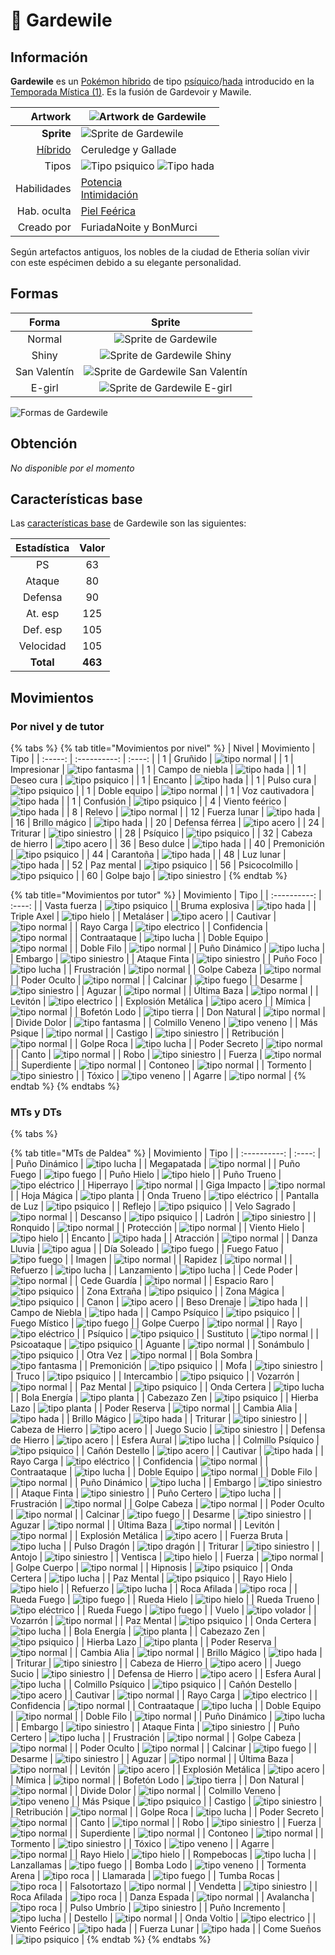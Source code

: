 # 🧬 Gardewile

## Información

**Gardewile** es un [Pokémon híbrido](../../funciones/hibridos.md) de tipo [psíquico](https://www.wikidex.net/wiki/Tipo_psiquico)/[hada](https://www.wikidex.net/wiki/Tipo_Hada) introducido en la [Temporada Mística (1)](./). Es la fusión de Gardevoir y Mawile.

|                     **Artwork** | ![Artwork de Gardewile](../../images/pokemon/temporada-1/Gardewile.png)                                                                                    |
| ------------------------------: | -------------------------------------------------------------------------------------------------------------------------------------- |
|                      **Sprite** | ![Sprite de Gardewile](../../images/pokemon/temporada-1/Gardewile-sprite.png)                                                          |
| [Híbrido](#) | Ceruledge y Gallade                                                                                                                     |
|                           Tipos | ![Tipo psiquico](../../images/pokemon/tipos/tipo_psiquico.png) ![Tipo hada](../../images/pokemon/tipos/tipo_hada.png)        |
|                     Habilidades | [Potencia](https://www.wikidex.net/wiki/Potencia)<br>[Intimidación](https://www.wikidex.net/wiki/Intimidación) |
|                     Hab. oculta | [Piel Feérica](https://www.wikidex.net/wiki/Piel_fe%C3%A9rica)                                                                       |
|                      Creado por | FuriadaNoite y BonMurci                                                                                                                |

Según artefactos antiguos, los nobles de la ciudad de Etheria solían vivir con este espécimen debido a su elegante personalidad.

## Formas

|  Forma |                                            Sprite                                           |
| :----: | :-----------------------------------------------------------------------------------------: |
| Normal |        ![Sprite de Gardewile](../../images/pokemon/temporada-1/Gardewile-sprite.png)        |
|  Shiny |  ![Sprite de Gardewile Shiny](../../images/pokemon/temporada-1/Gardewile-sprite-shiny.png)  |
| San Valentín | ![Sprite de Gardewile San Valentín](../../images/pokemon/temporada-1/Gardewile-sprite-valentines.png) |
| E-girl | ![Sprite de Gardewile E-girl](../../images/pokemon/temporada-1/Gardewile-sprite-egirl.png) |

![Formas de Gardewile](../../images/pokemon/temporada-1/Gardewile-formas.png)

## Obtención

*No disponible por el momento*

## Características base

Las [características base](https://www.wikidex.net/wiki/Caracter%C3%ADsticas) de Gardewile son las siguientes:

| Estadística |  Valor  |
| :---------: | :-----: |
|      PS     |    63   |
|    Ataque   |    80   |
|   Defensa   |    90   |
|   At. esp   |   125   |
|   Def. esp  |   105   |
|  Velocidad  |   105   |
|  **Total**  | **463** |

## Movimientos

### Por nivel y de tutor

{% tabs %}
{% tab title="Movimientos por nivel" %}
| Nivel | Movimiento | Tipo |
| :-----: | :----------: | :----: |
| 1 | Gruñido | ![tipo normal](../../images/pokemon/tipos/tipo_normal.png) |
| 1 | Impresionar | ![tipo fantasma](../../images/pokemon/tipos/tipo_fantasma.png) |
| 1 | Campo de niebla | ![tipo hada](../../images/pokemon/tipos/tipo_hada.png) |
| 1 | Deseo cura | ![tipo psiquico](../../images/pokemon/tipos/tipo_psiquico.png) |
| 1 | Encanto | ![tipo hada](../../images/pokemon/tipos/tipo_hada.png) |
| 1 | Pulso cura | ![tipo psiquico](../../images/pokemon/tipos/tipo_psiquico.png) |
| 1 | Doble equipo | ![tipo normal](../../images/pokemon/tipos/tipo_normal.png) |
| 1 | Voz cautivadora | ![tipo hada](../../images/pokemon/tipos/tipo_hada.png) |
| 1 | Confusión | ![tipo psiquico](../../images/pokemon/tipos/tipo_psiquico.png) |
| 4 | Viento feérico | ![tipo hada](../../images/pokemon/tipos/tipo_hada.png) |
| 8 | Relevo | ![tipo normal](../../images/pokemon/tipos/tipo_normal.png) |
| 12 | Fuerza lunar | ![tipo hada](../../images/pokemon/tipos/tipo_hada.png) |
| 16 | Brillo mágico | ![tipo hada](../../images/pokemon/tipos/tipo_hada.png) |
| 20 | Defensa férrea | ![tipo acero](../../images/pokemon/tipos/tipo_acero.png) |
| 24 | Triturar | ![tipo siniestro](../../images/pokemon/tipos/tipo_siniestro.png) |
| 28 | Psíquico | ![tipo psiquico](../../images/pokemon/tipos/tipo_psiquico.png) |
| 32 | Cabeza de hierro | ![tipo acero](../../images/pokemon/tipos/tipo_acero.png) |
| 36 | Beso dulce | ![tipo hada](../../images/pokemon/tipos/tipo_hada.png) |
| 40 | Premonición | ![tipo psiquico](../../images/pokemon/tipos/tipo_psiquico.png) |
| 44 | Carantoña | ![tipo hada](../../images/pokemon/tipos/tipo_hada.png) |
| 48 | Luz lunar | ![tipo hada](../../images/pokemon/tipos/tipo_hada.png) |
| 52 | Paz mental | ![tipo psiquico](../../images/pokemon/tipos/tipo_psiquico.png) |
| 56 | Psicocolmillo | ![tipo psiquico](../../images/pokemon/tipos/tipo_psiquico.png) |
| 60 | Golpe bajo | ![tipo siniestro](../../images/pokemon/tipos/tipo_siniestro.png) |
{% endtab %}

{% tab title="Movimientos por tutor" %}
| Movimiento | Tipo |
| :----------: | :----: |
| Vasta fuerza | ![tipo psiquico](../../images/pokemon/tipos/tipo_psiquico.png) |
| Bruma explosiva | ![tipo hada](../../images/pokemon/tipos/tipo_hada.png) |
| Triple Axel | ![tipo hielo](../../images/pokemon/tipos/tipo_hielo.png) |
| Metaláser | ![tipo acero](../../images/pokemon/tipos/tipo_acero.png) |
| Cautivar | ![tipo normal](../../images/pokemon/tipos/tipo_normal.png) |
| Rayo Carga | ![tipo electrico](../../images/pokemon/tipos/tipo_electrico.png) |
| Confidencia | ![tipo normal](../../images/pokemon/tipos/tipo_normal.png) |
| Contraataque | ![tipo lucha](../../images/pokemon/tipos/tipo_lucha.png) |
| Doble Equipo | ![tipo normal](../../images/pokemon/tipos/tipo_normal.png) |
| Doble Filo | ![tipo normal](../../images/pokemon/tipos/tipo_normal.png) |
| Puño Dinámico | ![tipo lucha](../../images/pokemon/tipos/tipo_lucha.png) |
| Embargo | ![tipo siniestro](../../images/pokemon/tipos/tipo_siniestro.png) |
| Ataque Finta | ![tipo siniestro](../../images/pokemon/tipos/tipo_siniestro.png) |
| Puño Foco | ![tipo lucha](../../images/pokemon/tipos/tipo_lucha.png) |
| Frustración | ![tipo normal](../../images/pokemon/tipos/tipo_normal.png) |
| Golpe Cabeza | ![tipo normal](../../images/pokemon/tipos/tipo_normal.png) |
| Poder Oculto | ![tipo normal](../../images/pokemon/tipos/tipo_normal.png) |
| Calcinar | ![tipo fuego](../../images/pokemon/tipos/tipo_fuego.png) |
| Desarme | ![tipo siniestro](../../images/pokemon/tipos/tipo_siniestro.png) |
| Aguzar | ![tipo normal](../../images/pokemon/tipos/tipo_normal.png) |
| Última Baza | ![tipo normal](../../images/pokemon/tipos/tipo_normal.png) |
| Levitón | ![tipo electrico](../../images/pokemon/tipos/tipo_electrico.png) |
| Explosión Metálica | ![tipo acero](../../images/pokemon/tipos/tipo_acero.png) |
| Mímica | ![tipo normal](../../images/pokemon/tipos/tipo_normal.png) |
| Bofetón Lodo | ![tipo tierra](../../images/pokemon/tipos/tipo_tierra.png) |
| Don Natural | ![tipo normal](../../images/pokemon/tipos/tipo_normal.png) |
| Divide Dolor | ![tipo fantasma](../../images/pokemon/tipos/tipo_fantasma.png) |
| Colmillo Veneno | ![tipo veneno](../../images/pokemon/tipos/tipo_veneno.png) |
| Más Psique | ![tipo normal](../../images/pokemon/tipos/tipo_normal.png) |
| Castigo | ![tipo siniestro](../../images/pokemon/tipos/tipo_siniestro.png) |
| Retribución | ![tipo normal](../../images/pokemon/tipos/tipo_normal.png) |
| Golpe Roca | ![tipo lucha](../../images/pokemon/tipos/tipo_lucha.png) |
| Poder Secreto | ![tipo normal](../../images/pokemon/tipos/tipo_normal.png) |
| Canto | ![tipo normal](../../images/pokemon/tipos/tipo_normal.png) |
| Robo | ![tipo siniestro](../../images/pokemon/tipos/tipo_siniestro.png) |
| Fuerza | ![tipo normal](../../images/pokemon/tipos/tipo_normal.png) |
| Superdiente | ![tipo normal](../../images/pokemon/tipos/tipo_normal.png) |
| Contoneo | ![tipo normal](../../images/pokemon/tipos/tipo_normal.png) |
| Tormento | ![tipo siniestro](../../images/pokemon/tipos/tipo_siniestro.png) |
| Tóxico | ![tipo veneno](../../images/pokemon/tipos/tipo_veneno.png) |
| Agarre | ![tipo normal](../../images/pokemon/tipos/tipo_normal.png) |
{% endtab %}
{% endtabs %}

### MTs y DTs
{% tabs %}

{% tab title="MTs de Paldea" %}
| Movimiento | Tipo |
| :----------: | :----: |
| Puño Dinámico | ![tipo lucha](../../images/pokemon/tipos/tipo_lucha.png) |
| Megapatada | ![tipo normal](../../images/pokemon/tipos/tipo_normal.png) |
| Puño Fuego | ![tipo fuego](../../images/pokemon/tipos/tipo_fuego.png) |
| Puño Hielo | ![tipo hielo](../../images/pokemon/tipos/tipo_hielo.png) |
| Puño Trueno | ![tipo eléctrico](../../images/pokemon/tipos/tipo_electrico.png) |
| Hiperrayo | ![tipo normal](../../images/pokemon/tipos/tipo_normal.png) |
| Giga Impacto | ![tipo normal](../../images/pokemon/tipos/tipo_normal.png) |
| Hoja Mágica | ![tipo planta](../../images/pokemon/tipos/tipo_planta.png) |
| Onda Trueno | ![tipo eléctrico](../../images/pokemon/tipos/tipo_electrico.png) |
| Pantalla de Luz | ![tipo psiquico](../../images/pokemon/tipos/tipo_psiquico.png) |
| Reflejo | ![tipo psiquico](../../images/pokemon/tipos/tipo_psiquico.png) |
| Velo Sagrado | ![tipo normal](../../images/pokemon/tipos/tipo_normal.png) |
| Descanso | ![tipo psiquico](../../images/pokemon/tipos/tipo_psiquico.png) |
| Ladrón | ![tipo siniestro](../../images/pokemon/tipos/tipo_siniestro.png) |
| Ronquido | ![tipo normal](../../images/pokemon/tipos/tipo_normal.png) |
| Protección | ![tipo normal](../../images/pokemon/tipos/tipo_normal.png) |
| Viento Hielo | ![tipo hielo](../../images/pokemon/tipos/tipo_hielo.png) |
| Encanto | ![tipo hada](../../images/pokemon/tipos/tipo_hada.png) |
| Atracción | ![tipo normal](../../images/pokemon/tipos/tipo_normal.png) |
| Danza Lluvia | ![tipo agua](../../images/pokemon/tipos/tipo_agua.png) |
| Día Soleado | ![tipo fuego](../../images/pokemon/tipos/tipo_fuego.png) |
| Fuego Fatuo | ![tipo fuego](../../images/pokemon/tipos/tipo_fuego.png) |
| Imagen | ![tipo normal](../../images/pokemon/tipos/tipo_normal.png) |
| Rapidez | ![tipo normal](../../images/pokemon/tipos/tipo_normal.png) |
| Refuerzo | ![tipo lucha](../../images/pokemon/tipos/tipo_lucha.png) |
| Lanzamiento | ![tipo lucha](../../images/pokemon/tipos/tipo_lucha.png) |
| Cede Poder | ![tipo normal](../../images/pokemon/tipos/tipo_normal.png) |
| Cede Guardía | ![tipo normal](../../images/pokemon/tipos/tipo_normal.png) |
| Espacio Raro | ![tipo psiquico](../../images/pokemon/tipos/tipo_psiquico.png) |
| Zona Extraña | ![tipo psiquico](../../images/pokemon/tipos/tipo_psiquico.png) |
| Zona Mágica | ![tipo psiquico](../../images/pokemon/tipos/tipo_psiquico.png) |
| Canon | ![tipo acero](../../images/pokemon/tipos/tipo_acero.png) |
| Beso Drenaje | ![tipo hada](../../images/pokemon/tipos/tipo_hada.png) |
| Campo de Niebla | ![tipo hada](../../images/pokemon/tipos/tipo_hada.png) |
| Campo Psíquico | ![tipo psiquico](../../images/pokemon/tipos/tipo_psiquico.png) |
| Fuego Místico | ![tipo fuego](../../images/pokemon/tipos/tipo_fuego.png) |
| Golpe Cuerpo | ![tipo normal](../../images/pokemon/tipos/tipo_normal.png) |
| Rayo | ![tipo eléctrico](../../images/pokemon/tipos/tipo_electrico.png) |
| Psíquico | ![tipo psiquico](../../images/pokemon/tipos/tipo_psiquico.png) |
| Sustituto | ![tipo normal](../../images/pokemon/tipos/tipo_normal.png) |
| Psicoataque | ![tipo psiquico](../../images/pokemon/tipos/tipo_psiquico.png) |
| Aguante | ![tipo normal](../../images/pokemon/tipos/tipo_normal.png) |
| Sonámbulo | ![tipo psiquico](../../images/pokemon/tipos/tipo_psiquico.png) |
| Otra Vez | ![tipo normal](../../images/pokemon/tipos/tipo_normal.png) |
| Bola Sombra | ![tipo fantasma](../../images/pokemon/tipos/tipo_fantasma.png) |
| Premonición | ![tipo psiquico](../../images/pokemon/tipos/tipo_psiquico.png) |
| Mofa | ![tipo siniestro](../../images/pokemon/tipos/tipo_siniestro.png) |
| Truco | ![tipo psiquico](../../images/pokemon/tipos/tipo_psiquico.png) |
| Intercambio | ![tipo psiquico](../../images/pokemon/tipos/tipo_psiquico.png) |
| Vozarrón | ![tipo normal](../../images/pokemon/tipos/tipo_normal.png) |
| Paz Mental | ![tipo psiquico](../../images/pokemon/tipos/tipo_psiquico.png) |
| Onda Certera | ![tipo lucha](../../images/pokemon/tipos/tipo_lucha.png) |
| Bola Energía | ![tipo planta](../../images/pokemon/tipos/tipo_planta.png) |
| Cabezazo Zen | ![tipo psiquico](../../images/pokemon/tipos/tipo_psiquico.png) |
| Hierba Lazo | ![tipo planta](../../images/pokemon/tipos/tipo_planta.png) |
| Poder Reserva | ![tipo normal](../../images/pokemon/tipos/tipo_normal.png) |
| Cambia Alia | ![tipo hada](../../images/pokemon/tipos/tipo_hada.png) |
| Brillo Mágico | ![tipo hada](../../images/pokemon/tipos/tipo_hada.png) |
| Triturar | ![tipo siniestro](../../images/pokemon/tipos/tipo_siniestro.png) |
| Cabeza de Hierro | ![tipo acero](../../images/pokemon/tipos/tipo_acero.png) |
| Juego Sucio | ![tipo siniestro](../../images/pokemon/tipos/tipo_siniestro.png) |
| Defensa de Hierro | ![tipo acero](../../images/pokemon/tipos/tipo_acero.png) |
| Esfera Aural | ![tipo lucha](../../images/pokemon/tipos/tipo_lucha.png) |
| Colmillo Psíquico | ![tipo psiquico](../../images/pokemon/tipos/tipo_psiquico.png) |
| Cañón Destello | ![tipo acero](../../images/pokemon/tipos/tipo_acero.png) |
| Cautivar | ![tipo hada](../../images/pokemon/tipos/tipo_hada.png) |
| Rayo Carga | ![tipo eléctrico](../../images/pokemon/tipos/tipo_electrico.png) |
| Confidencia | ![tipo normal](../../images/pokemon/tipos/tipo_normal.png) |
| Contraataque | ![tipo lucha](../../images/pokemon/tipos/tipo_lucha.png) |
| Doble Equipo | ![tipo normal](../../images/pokemon/tipos/tipo_normal.png) |
| Doble Filo | ![tipo normal](../../images/pokemon/tipos/tipo_normal.png) |
| Puño Dinámico | ![tipo lucha](../../images/pokemon/tipos/tipo_lucha.png) |
| Embargo | ![tipo siniestro](../../images/pokemon/tipos/tipo_siniestro.png) |
| Ataque Finta | ![tipo siniestro](../../images/pokemon/tipos/tipo_siniestro.png) |
| Puño Certero | ![tipo lucha](../../images/pokemon/tipos/tipo_lucha.png) |
| Frustración | ![tipo normal](../../images/pokemon/tipos/tipo_normal.png) |
| Golpe Cabeza | ![tipo normal](../../images/pokemon/tipos/tipo_normal.png) |
| Poder Oculto | ![tipo normal](../../images/pokemon/tipos/tipo_normal.png) |
| Calcinar | ![tipo fuego](../../images/pokemon/tipos/tipo_fuego.png) |
| Desarme | ![tipo siniestro](../../images/pokemon/tipos/tipo_siniestro.png) |
| Aguzar | ![tipo normal](../../images/pokemon/tipos/tipo_normal.png) |
| Última Baza | ![tipo normal](../../images/pokemon/tipos/tipo_normal.png) |
| Levitón | ![tipo normal](../../images/pokemon/tipos/tipo_normal.png) |
| Explosión Metálica | ![tipo acero](../../images/pokemon/tipos/tipo_acero.png) |
| Fuerza Bruta | ![tipo lucha](../../images/pokemon/tipos/tipo_lucha.png) |
| Pulso Dragón | ![tipo dragón](../../images/pokemon/tipos/tipo_dragon.png) |
| Triturar | ![tipo siniestro](../../images/pokemon/tipos/tipo_siniestro.png) |
| Antojo | ![tipo siniestro](../../images/pokemon/tipos/tipo_siniestro.png) |
| Ventisca | ![tipo hielo](../../images/pokemon/tipos/tipo_hielo.png) |
| Fuerza | ![tipo normal](../../images/pokemon/tipos/tipo_normal.png) |
| Golpe Cuerpo | ![tipo normal](../../images/pokemon/tipos/tipo_normal.png) |
| Hipnosis | ![tipo psiquico](../../images/pokemon/tipos/tipo_psiquico.png) |
| Onda Certera | ![tipo lucha](../../images/pokemon/tipos/tipo_lucha.png) |
| Paz Mental | ![tipo psiquico](../../images/pokemon/tipos/tipo_psiquico.png) |
| Rayo Hielo | ![tipo hielo](../../images/pokemon/tipos/tipo_hielo.png) |
| Refuerzo | ![tipo lucha](../../images/pokemon/tipos/tipo_lucha.png) |
| Roca Afilada | ![tipo roca](../../images/pokemon/tipos/tipo_roca.png) |
| Rueda Fuego | ![tipo fuego](../../images/pokemon/tipos/tipo_fuego.png) |
| Rueda Hielo | ![tipo hielo](../../images/pokemon/tipos/tipo_hielo.png) |
| Rueda Trueno | ![tipo eléctrico](../../images/pokemon/tipos/tipo_electrico.png) |
| Rueda Fuego | ![tipo fuego](../../images/pokemon/tipos/tipo_fuego.png) |
| Vuelo | ![tipo volador](../../images/pokemon/tipos/tipo_volador.png) |
| Vozarrón | ![tipo normal](../../images/pokemon/tipos/tipo_normal.png) |
| Paz Mental | ![tipo psiquico](../../images/pokemon/tipos/tipo_psiquico.png) |
| Onda Certera | ![tipo lucha](../../images/pokemon/tipos/tipo_lucha.png) |
| Bola Energía | ![tipo planta](../../images/pokemon/tipos/tipo_planta.png) |
| Cabezazo Zen | ![tipo psiquico](../../images/pokemon/tipos/tipo_psiquico.png) |
| Hierba Lazo | ![tipo planta](../../images/pokemon/tipos/tipo_planta.png) |
| Poder Reserva | ![tipo normal](../../images/pokemon/tipos/tipo_normal.png) |
| Cambia Alia | ![tipo normal](../../images/pokemon/tipos/tipo_normal.png) |
| Brillo Mágico | ![tipo hada](../../images/pokemon/tipos/tipo_hada.png) |
| Triturar | ![tipo siniestro](../../images/pokemon/tipos/tipo_siniestro.png) |
| Cabeza de Hierro | ![tipo acero](../../images/pokemon/tipos/tipo_acero.png) |
| Juego Sucio | ![tipo siniestro](../../images/pokemon/tipos/tipo_siniestro.png) |
| Defensa de Hierro | ![tipo acero](../../images/pokemon/tipos/tipo_acero.png) |
| Esfera Aural | ![tipo lucha](../../images/pokemon/tipos/tipo_lucha.png) |
| Colmillo Psíquico | ![tipo psiquico](../../images/pokemon/tipos/tipo_psiquico.png) |
| Cañón Destello | ![tipo acero](../../images/pokemon/tipos/tipo_acero.png) |
| Cautivar | ![tipo normal](../../images/pokemon/tipos/tipo_normal.png) |
| Rayo Carga | ![tipo electrico](../../images/pokemon/tipos/tipo_electrico.png) |
| Confidencia | ![tipo normal](../../images/pokemon/tipos/tipo_normal.png) |
| Contraataque | ![tipo lucha](../../images/pokemon/tipos/tipo_lucha.png) |
| Doble Equipo | ![tipo normal](../../images/pokemon/tipos/tipo_normal.png) |
| Doble Filo | ![tipo normal](../../images/pokemon/tipos/tipo_normal.png) |
| Puño Dinámico | ![tipo lucha](../../images/pokemon/tipos/tipo_lucha.png) |
| Embargo | ![tipo siniestro](../../images/pokemon/tipos/tipo_siniestro.png) |
| Ataque Finta | ![tipo siniestro](../../images/pokemon/tipos/tipo_siniestro.png) |
| Puño Certero | ![tipo lucha](../../images/pokemon/tipos/tipo_lucha.png) |
| Frustración | ![tipo normal](../../images/pokemon/tipos/tipo_normal.png) |
| Golpe Cabeza | ![tipo normal](../../images/pokemon/tipos/tipo_normal.png) |
| Poder Oculto | ![tipo normal](../../images/pokemon/tipos/tipo_normal.png) |
| Calcinar | ![tipo fuego](../../images/pokemon/tipos/tipo_fuego.png) |
| Desarme | ![tipo siniestro](../../images/pokemon/tipos/tipo_siniestro.png) |
| Aguzar | ![tipo normal](../../images/pokemon/tipos/tipo_normal.png) |
| Última Baza | ![tipo normal](../../images/pokemon/tipos/tipo_normal.png) |
| Levitón | ![tipo acero](../../images/pokemon/tipos/tipo_acero.png) |
| Explosión Metálica | ![tipo acero](../../images/pokemon/tipos/tipo_acero.png) |
| Mímica | ![tipo normal](../../images/pokemon/tipos/tipo_normal.png) |
| Bofetón Lodo | ![tipo tierra](../../images/pokemon/tipos/tipo_tierra.png) |
| Don Natural | ![tipo normal](../../images/pokemon/tipos/tipo_normal.png) |
| Divide Dolor | ![tipo normal](../../images/pokemon/tipos/tipo_normal.png) |
| Colmillo Veneno | ![tipo veneno](../../images/pokemon/tipos/tipo_veneno.png) |
| Más Psique | ![tipo psiquico](../../images/pokemon/tipos/tipo_psiquico.png) |
| Castigo | ![tipo siniestro](../../images/pokemon/tipos/tipo_siniestro.png) |
| Retribución | ![tipo normal](../../images/pokemon/tipos/tipo_normal.png) |
| Golpe Roca | ![tipo lucha](../../images/pokemon/tipos/tipo_lucha.png) |
| Poder Secreto | ![tipo normal](../../images/pokemon/tipos/tipo_normal.png) |
| Canto | ![tipo normal](../../images/pokemon/tipos/tipo_normal.png) |
| Robo | ![tipo siniestro](../../images/pokemon/tipos/tipo_siniestro.png) |
| Fuerza | ![tipo normal](../../images/pokemon/tipos/tipo_normal.png) |
| Superdiente | ![tipo normal](../../images/pokemon/tipos/tipo_normal.png) |
| Contoneo | ![tipo normal](../../images/pokemon/tipos/tipo_normal.png) |
| Tormento | ![tipo siniestro](../../images/pokemon/tipos/tipo_siniestro.png) |
| Tóxico | ![tipo veneno](../../images/pokemon/tipos/tipo_veneno.png) |
| Agarre | ![tipo normal](../../images/pokemon/tipos/tipo_normal.png) |
| Rayo Hielo | ![tipo hielo](../../images/pokemon/tipos/tipo_hielo.png) |
| Rompebocas | ![tipo lucha](../../images/pokemon/tipos/tipo_lucha.png) |
| Lanzallamas | ![tipo fuego](../../images/pokemon/tipos/tipo_fuego.png) |
| Bomba Lodo | ![tipo veneno](../../images/pokemon/tipos/tipo_veneno.png) |
| Tormenta Arena | ![tipo roca](../../images/pokemon/tipos/tipo_roca.png) |
| Llamarada | ![tipo fuego](../../images/pokemon/tipos/tipo_fuego.png) |
| Tumba Rocas | ![tipo roca](../../images/pokemon/tipos/tipo_roca.png) |
| Falsotortazo | ![tipo normal](../../images/pokemon/tipos/tipo_normal.png) |
| Vendetta | ![tipo siniestro](../../images/pokemon/tipos/tipo_siniestro.png) |
| Roca Afilada | ![tipo roca](../../images/pokemon/tipos/tipo_roca.png) |
| Danza Espada | ![tipo normal](../../images/pokemon/tipos/tipo_normal.png) |
| Avalancha | ![tipo roca](../../images/pokemon/tipos/tipo_roca.png) |
| Pulso Umbrío | ![tipo siniestro](../../images/pokemon/tipos/tipo_siniestro.png) |
| Puño Incremento | ![tipo lucha](../../images/pokemon/tipos/tipo_lucha.png) |
| Destello | ![tipo normal](../../images/pokemon/tipos/tipo_normal.png) |
| Onda Voltio | ![tipo electrico](../../images/pokemon/tipos/tipo_electrico.png) |
| Viento Feérico | ![tipo hada](../../images/pokemon/tipos/tipo_hada.png) |
| Fuerza Lunar | ![tipo hada](../../images/pokemon/tipos/tipo_hada.png) |
| Come Sueños | ![tipo psiquico](../../images/pokemon/tipos/tipo_psiquico.png) |
{% endtab %}
{% endtabs %}
